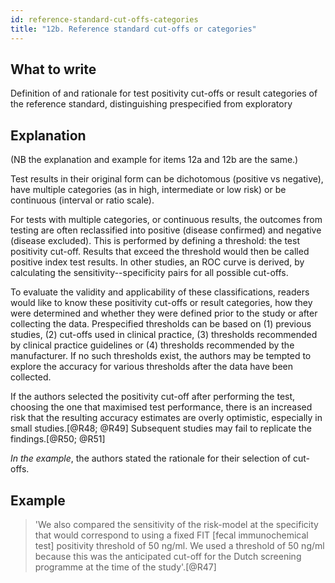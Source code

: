 ```yaml
---
id: reference-standard-cut-offs-categories
title: "12b. Reference standard cut-offs or categories"
---
```


## What to write

Definition of and rationale for test positivity cut-offs or result categories of the reference standard, distinguishing prespecified from exploratory

## Explanation

(NB the explanation and example for items 12a and 12b are the same.)

Test results in their original form can be dichotomous
(positive vs negative), have multiple categories (as in high,
intermediate or low risk) or be continuous (interval or ratio scale).

For tests with multiple categories, or continuous results, the outcomes
from testing are often reclassified into positive (disease confirmed)
and negative (disease excluded). This is performed by defining a
threshold: the test positivity cut-off. Results that exceed the
threshold would then be called positive index test results. In other
studies, an ROC curve is derived, by calculating the
sensitivity--specificity pairs for all possible cut-offs.

To evaluate the validity and applicability of these classifications,
readers would like to know these positivity cut-offs or result
categories, how they were determined and whether they were defined prior
to the study or after collecting the data. Prespecified thresholds can
be based on (1) previous studies, (2) cut-offs used in clinical
practice, (3) thresholds recommended by clinical practice guidelines or
(4) thresholds recommended by the manufacturer. If no such thresholds
exist, the authors may be tempted to explore the accuracy for various
thresholds after the data have been collected.

If the authors selected the positivity cut-off after performing the
test, choosing the one that maximised test performance, there is an
increased risk that the resulting accuracy estimates are overly
optimistic, especially in small studies.[@R48; @R49] Subsequent studies
may fail to replicate the findings.[@R50; @R51]

*In the example*, the authors stated the rationale for their selection
of cut-offs.

## Example

> 'We also compared the sensitivity of the risk-model at the
specificity that would correspond to using a fixed FIT [fecal
immunochemical test] positivity threshold of 50 ng/ml. We used a
threshold of 50 ng/ml because this was the anticipated cut-off for the
Dutch screening programme at the time of the study'.[@R47]
